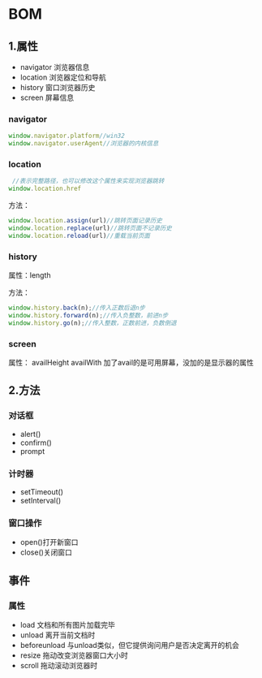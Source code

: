 # BOM
## 1.属性
* navigator 浏览器信息
* location 浏览器定位和导航
* history 窗口浏览器历史
* screen 屏幕信息
### navigator
```javascript
window.navigator.platform//win32
window.navigator.userAgent//浏览器的内核信息
```
### location
```javascript
 //表示完整路径，也可以修改这个属性来实现浏览器跳转
window.location.href
```
方法：
```javascript
window.location.assign(url)//跳转页面记录历史
window.location.replace(url)//跳转页面不记录历史
window.location.reload(url)//重载当前页面
```
### history
属性：length

方法：
```javascript
window.history.back(n);//传入正数后退n步
window.history.forward(n);//传入负整数，前进n步
window.history.go(n);//传入整数，正数前进，负数倒退
```
### screen
属性：
availHeight
availWith
加了avail的是可用屏幕，没加的是显示器的属性

## 2.方法

### 对话框

* alert()
* confirm()
* prompt

### 计时器

* setTimeout()
* setInterval()

### 窗口操作

* open()打开新窗口
* close()关闭窗口

## 事件

### 属性

* load  文档和所有图片加载完毕
* unload  离开当前文档时
* beforeunload  与unload类似，但它提供询问用户是否决定离开的机会
* resize 拖动改变浏览器窗口大小时
* scroll 拖动滚动浏览器时
